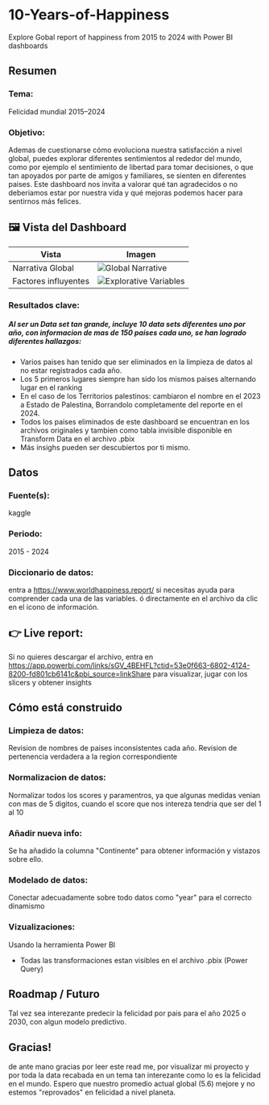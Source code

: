 # 10-Years-of-Happiness
Explore Gobal report of happiness from 2015 to 2024 with Power BI dashboards

## Resumen

### Tema: 
Felicidad mundial 2015–2024 

### Objetivo: 
Ademas de cuestionarse cómo evoluciona nuestra satisfacción a nivel global, puedes explorar diferentes sentimientos al rededor del mundo, como por ejemplo el sentimiento de libertad para tomar decisiones, o que tan apoyados por parte de amigos y familiares, se sienten en diferentes paises. 
Este dashboard nos invita a valorar qué tan agradecidos o no deberiamos estar por nuestra vida y qué mejoras podemos hacer para sentirnos más felices.

## 🖼️ Vista del Dashboard

| Vista | Imagen |
|-------|--------|
| Narrativa Global | ![Global Narrative](pibx/10yoh_capture1.JPG) |
| Factores influyentes | ![Explorative Variables](pibx/10yoh_capture2.JPG) |

### Resultados clave:
##### Al ser un Data set tan grande, incluye 10 data sets diferentes uno por año, con informacion de mas de 150 paises cada uno, se han logrado diferentes hallazgos:
- Varios paises han tenido que ser eliminados en la limpieza de datos al no estar registrados cada año.
- Los 5 primeros lugares siempre han sido los mismos paises alternando lugar en el ranking
- En el caso de los Territorios palestinos: cambiaron el nombre en el 2023 a Estado de Palestina, Borrandolo completamente del reporte en el 2024.
- Todos los paises eliminados de este dashboard se encuentran en los archivos originales y tambien como tabla invisible disponible en Transform Data en el archivo .pbix
- Más insighs pueden ser descubiertos por ti mismo.

## Datos

### Fuente(s): 
kaggle

### Periodo:
2015 - 2024

### Diccionario de datos:
entra a https://www.worldhappiness.report/ si necesitas ayuda para comprender cada una de las variables. 
ó directamente en el archivo da clic en el icono de información. 

## 👉 Live report: 
Si no quieres descargar el archivo, entra en https://app.powerbi.com/links/sGV_4BEHFL?ctid=53e0f663-6802-4124-8200-fd801cb6141c&pbi_source=linkShare para visualizar, jugar con los slicers y obtener insights

## Cómo está construido
### Limpieza de datos:
Revision de nombres de paises inconsistentes cada año. Revision de pertenencia verdadera a la region correspondiente
### Normalizacion de datos:
Normalizar todos los scores y paramentros, ya que algunas medidas venian con mas de 5 digitos, cuando el score que nos intereza tendria que ser del 1 al 10
### Añadir nueva info:
Se ha añadido la columna "Continente" para obtener información y vistazos sobre ello.
### Modelado de datos:
Conectar adecuadamente sobre todo datos como "year" para el correcto dinamismo
### Vizualizaciones:
Usando la herramienta Power BI

* Todas las transformaciones estan visibles en el archivo .pbix (Power Query)

## Roadmap / Futuro
Tal vez sea interezante predecir la felicidad por pais para el año 2025 o 2030, con algun modelo predictivo.

## Gracias!
de ante mano gracias por leer este read me, por visualizar mi proyecto y por toda la data recabada en un tema tan interezante como lo es la felicidad en el mundo.
Espero que nuestro promedio actual global (5.6) mejore y no estemos "reprovados" en felicidad a nivel planeta.
